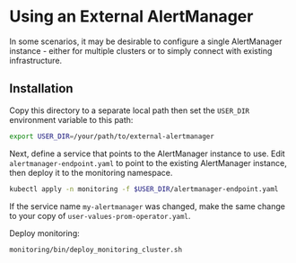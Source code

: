 # Using an External AlertManager

In some scenarios, it may be desirable to configure a single AlertManager
instance - either for multiple clusters or to simply connect with existing
infrastructure.

## Installation

Copy this directory to a separate local path then set the `USER_DIR`
environment variable to this path:

```bash
export USER_DIR=/your/path/to/external-alertmanager
```

Next, define a service that points to the AlertManager instance to use.
Edit `alertmanager-endpoint.yaml` to point to the existing AlertManager
instance, then deploy it to the monitoring namespace.

```bash
kubectl apply -n monitoring -f $USER_DIR/alertmanager-endpoint.yaml
```

If the service name `my-alertmanager` was changed, make the same change
to your copy of `user-values-prom-operator.yaml`.

Deploy monitoring:

```bash
monitoring/bin/deploy_monitoring_cluster.sh
```
